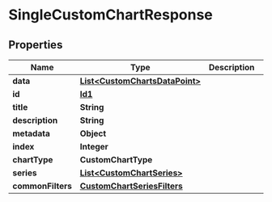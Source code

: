 

# SingleCustomChartResponse


## Properties

| Name | Type | Description | Notes |
|------------ | ------------- | ------------- | -------------|
|**data** | [**List&lt;CustomChartsDataPoint&gt;**](CustomChartsDataPoint.md) |  |  |
|**id** | [**Id1**](Id1.md) |  |  |
|**title** | **String** |  |  |
|**description** | **String** |  |  [optional] |
|**metadata** | **Object** |  |  [optional] |
|**index** | **Integer** |  |  |
|**chartType** | **CustomChartType** |  |  |
|**series** | [**List&lt;CustomChartSeries&gt;**](CustomChartSeries.md) |  |  |
|**commonFilters** | [**CustomChartSeriesFilters**](CustomChartSeriesFilters.md) |  |  [optional] |



